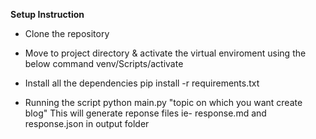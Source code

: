 **Setup Instruction**
- Clone the repository
- Move to project directory & activate the virtual enviroment using the below command
venv/Scripts/activate

- Install all the dependencies
pip install -r requirements.txt
- Running the script
python main.py "topic on which you want create blog"
This will generate reponse files ie- response.md and response.json in output folder
